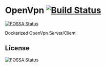# OpenVpn [![Build Status](https://travis-ci.org/redoracle/OpenVpn.svg?branch=master)](https://travis-ci.org/redoracle/OpenVpn)
[![FOSSA Status](https://app.fossa.io/api/projects/git%2Bgithub.com%2Fredoracle%2Fopenvpn.svg?type=shield)](https://app.fossa.io/projects/git%2Bgithub.com%2Fredoracle%2Fopenvpn?ref=badge_shield)

Dockerized OpenVpn Server/Client


## License
[![FOSSA Status](https://app.fossa.io/api/projects/git%2Bgithub.com%2Fredoracle%2Fopenvpn.svg?type=large)](https://app.fossa.io/projects/git%2Bgithub.com%2Fredoracle%2Fopenvpn?ref=badge_large)